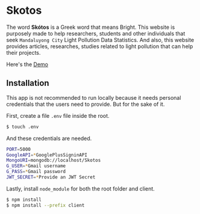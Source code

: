 # Skotos

 The word **Skótos** is a Greek word that means
                Bright. This website is purposely made to help researchers,
                students and other individuals that seek
                `Mandaluyong City` Light Pollution Data
                Statistics. And also, this website provides articles,
                researches, studies related to light pollution that can help
                their projects.

Here's the [Demo](https://skotos.herokuapp.com)

## Installation

This app is not recommended to run locally because it needs personal credentials that the users need to provide. But for the sake of it.

First, create a file `.env` file inside the root.

```bash
$ touch .env
```

And these credentials are needed.

```bash
PORT=5000
GoogleAPI=*GooglePlusSigninAPI
MongoURI=mongodb://localhost/Skotos
G_USER=*Gmail username
G_PASS=*Gmail password
JWT_SECRET=*Provide an JWT Secret
```

Lastly, install `node_module` for both the root folder and client.

```bash
$ npm install
$ npm install --prefix client
```